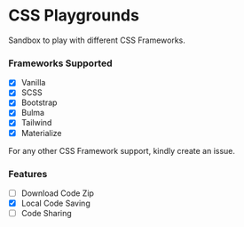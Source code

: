 # CSS Playgrounds

Sandbox to play with different CSS Frameworks.

### Frameworks Supported

- [x] Vanilla
- [x] SCSS
- [x] Bootstrap
- [x] Bulma
- [x] Tailwind
- [x] Materialize

For any other CSS Framework support, kindly create an issue.

### Features

- [ ] Download Code Zip
- [x] Local Code Saving
- [ ] Code Sharing

